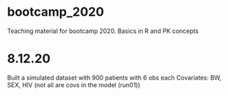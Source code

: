 # bootcamp_2020
Teaching material for bootcamp 2020. Basics in R and PK concepts

# 8.12.20

Built a simulated dataset with 900 patients with 6 obs each
Covariates: BW, SEX, HIV (not all are covs in the model (run01))
